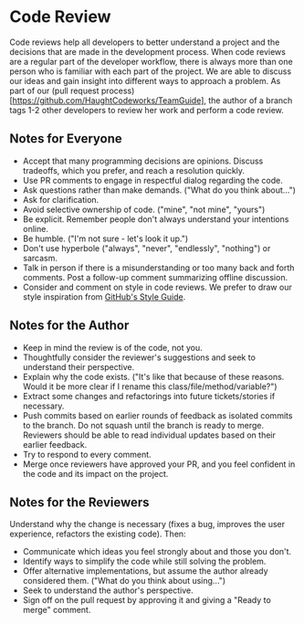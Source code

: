 # Code Review

Code reviews help all developers to better understand a project and the decisions that are made in the development process. When code reviews are a regular part of the developer workflow, there is always more than one person who is familiar with each part of the project. We are able to discuss our ideas and gain insight into different ways to approach a problem. As part of our (pull request process)[https://github.com/HaughtCodeworks/TeamGuide], the author of a branch tags 1-2 other developers to review her work and perform a code review.

## Notes for Everyone

* Accept that many programming decisions are opinions. Discuss tradeoffs, which you prefer, and reach a resolution quickly.
* Use PR comments to engage in respectful dialog regarding the code.
* Ask questions rather than make demands. ("What do you think about...")
* Ask for clarification.
* Avoid selective ownership of code. ("mine", "not mine", "yours")
* Be explicit. Remember people don't always understand your intentions online.
* Be humble. ("I'm not sure - let's look it up.")
* Don't use hyperbole ("always", "never", "endlessly", "nothing") or sarcasm.
* Talk in person if there is a misunderstanding or too many back and forth comments. Post a follow-up comment summarizing offline discussion.
* Consider and comment on style in code reviews. We prefer to draw our style inspiration from [GitHub's Style Guide](https://github.com/styleguide/ruby).

## Notes for the Author

* Keep in mind the review is of the code, not you.
* Thoughtfully consider the reviewer's suggestions and seek to understand their perspective.
* Explain why the code exists. ("It's like that because of these reasons. Would
  it be more clear if I rename this class/file/method/variable?")
* Extract some changes and refactorings into future tickets/stories if necessary.
* Push commits based on earlier rounds of feedback as isolated commits to the
  branch. Do not squash until the branch is ready to merge. Reviewers should be
  able to read individual updates based on their earlier feedback.
* Try to respond to every comment.
* Merge once reviewers have approved your PR, and you feel confident in the code and its impact on the project.

## Notes for the Reviewers

Understand why the change is necessary (fixes a bug, improves the user
experience, refactors the existing code). Then:

* Communicate which ideas you feel strongly about and those you don't.
* Identify ways to simplify the code while still solving the problem.
* Offer alternative implementations, but assume the author already considered
  them. ("What do you think about using...")
* Seek to understand the author's perspective.
* Sign off on the pull request  by approving it and giving a "Ready to merge" comment.